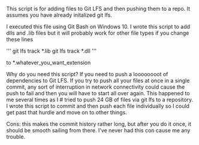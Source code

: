 
 This script is for adding files to Git LFS and then pushing them to a repo.
 It assumes you have already initalized git lfs. 

 I executed this file using Git Bash on Windows 10. I wrote this script 
 to add dlls and .lib files but it will probably work for other file types
 if you change these lines

'''
	git lfs track *.lib
	git lfs track *.dll
'''

to *.whatever_you_want_extension

 Why do you need this script?
 If you need to push a loooooooot of dependencies to Git LFS. 
 If you try to push all your files at once in a single commit, any sort of 
 interruption in network connectivity could cause the push to fail and then 
 you will have to start all over again. This happened to me several times as I # tried to push 24 GB of files via git lfs to a repository. I wrote this script
 to commit and then push each file individually so I could get past that hurdle
 and move on to other things. 

 Cons: this makes the commit history rather long, but after you do it once, 
 it should be smooth sailing from there. I've never had this con cause me any
 trouble.
